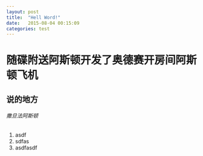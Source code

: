 ```yaml
---
layout: post
title:  "Hell Word!"
date:   2015-08-04 00:15:09
categories: test
---
```


# 随碟附送阿斯顿开发了奥德赛开房间阿斯顿飞机

## 说的地方

###### 撒旦法阿斯顿

1. asdf
2. sdfas
3. asdfasdf
